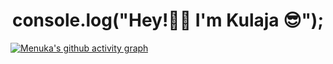 <h1 align = "center">
console.log("Hey!👋🏻 I'm Kulaja 😎");
</h1>


[![Menuka's github activity graph](https://activity-graph.herokuapp.com/graph?username=KulajaKarunaratne&theme=react-dark)](https://git.io/Pinto-PINTO)
